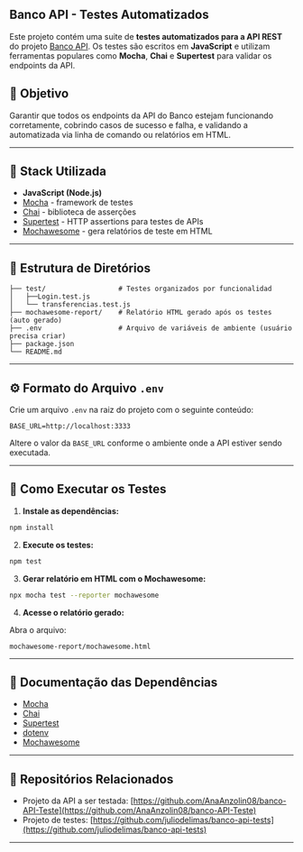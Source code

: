 ## Banco API - Testes Automatizados

Este projeto contém uma suite de **testes automatizados para a API REST** do projeto [Banco API](https://github.com/AnaAnzolin08/banco-API-Teste).
Os testes são escritos em **JavaScript** e utilizam ferramentas populares como **Mocha**, **Chai** e **Supertest** para validar os endpoints da API.


## 📄 Objetivo

Garantir que todos os endpoints da API do Banco estejam funcionando corretamente, cobrindo casos de sucesso e falha, e validando a  automatizada via linha de comando ou relatórios em HTML.

---

## 🧰 Stack Utilizada

* **JavaScript (Node.js)**
* [Mocha](https://mochajs.org/) - framework de testes
* [Chai](https://www.chaijs.com/) - biblioteca de asserções
* [Supertest](https://github.com/visionmedia/supertest) - HTTP assertions para testes de APIs
* [Mochawesome](https://github.com/adamgruber/mochawesome) - gera relatórios de teste em HTML

---

## 📁 Estrutura de Diretórios

```
├── test/                  # Testes organizados por funcionalidad
│   ├──Login.test.js
│   └── transferencias.test.js
├── mochawesome-report/    # Relatório HTML gerado após os testes (auto gerado)
├── .env                   # Arquivo de variáveis de ambiente (usuário precisa criar)
├── package.json
└── README.md
```

---

## ⚙️ Formato do Arquivo `.env`

Crie um arquivo `.env` na raiz do projeto com o seguinte conteúdo:

```
BASE_URL=http://localhost:3333
```

Altere o valor da `BASE_URL` conforme o ambiente onde a API estiver sendo executada.

---

## 🚀 Como Executar os Testes

1. **Instale as dependências:**

```bash
npm install
```

2. **Execute os testes:**

```bash
npm test
```

3. **Gerar relatório em HTML com o Mochawesome:**

```bash
npx mocha test --reporter mochawesome
```

4. **Acesse o relatório gerado:**

Abra o arquivo:

```
mochawesome-report/mochawesome.html
```

---

## 📖 Documentação das Dependências

* [Mocha](https://mochajs.org/)
* [Chai](https://www.chaijs.com/)
* [Supertest](https://github.com/visionmedia/supertest)
* [dotenv](https://github.com/motdotla/dotenv)
* [Mochawesome](https://github.com/adamgruber/mochawesome)

---

## 🚜 Repositórios Relacionados

* Projeto da API a ser testada: [https://github.com/AnaAnzolin08/banco-API-Teste](https://github.com/AnaAnzolin08/banco-API-Teste)
* Projeto de testes: [https://github.com/juliodelimas/banco-api-tests](https://github.com/juliodelimas/banco-api-tests)

---


